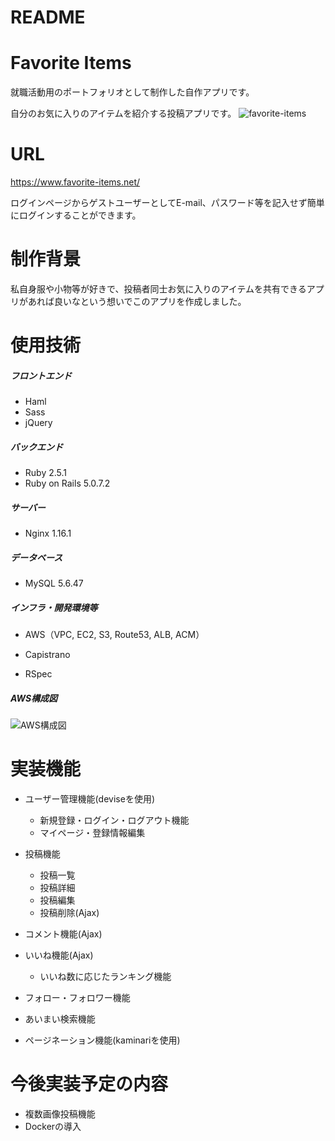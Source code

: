 # README

# Favorite Items

就職活動用のポートフォリオとして制作した自作アプリです。

自分のお気に入りのアイテムを紹介する投稿アプリです。
![favorite-items](https://user-images.githubusercontent.com/57096841/81496794-3ad67f00-92f5-11ea-841b-67da7fcbc90d.jpg)



# URL

https://www.favorite-items.net/

ログインページからゲストユーザーとしてE-mail、パスワード等を記入せず簡単にログインすることができます。


# 制作背景

私自身服や小物等が好きで、投稿者同士お気に入りのアイテムを共有できるアプリがあれば良いなという想いでこのアプリを作成しました。


# 使用技術

##### フロントエンド

- Haml
- Sass
- jQuery 

##### バックエンド

- Ruby 2.5.1
- Ruby on Rails 5.0.7.2

##### サーバー

- Nginx 1.16.1

##### データベース

- MySQL 5.6.47

##### インフラ・開発環境等

- AWS（VPC, EC2, S3, Route53, ALB, ACM）

- Capistrano

- RSpec


##### AWS構成図
![AWS構成図](https://user-images.githubusercontent.com/57096841/81496540-4cb72280-92f3-11ea-83d9-752b1d7124fa.png)


# 実装機能

- ユーザー管理機能(deviseを使用)
  - 新規登録・ログイン・ログアウト機能
  - マイページ・登録情報編集
- 投稿機能
  - 投稿一覧
  - 投稿詳細
  - 投稿編集
  - 投稿削除(Ajax)

- コメント機能(Ajax)
- いいね機能(Ajax)
  - いいね数に応じたランキング機能
- フォロー・フォロワー機能
- あいまい検索機能
- ページネーション機能(kaminariを使用)


# 今後実装予定の内容

- 複数画像投稿機能
- Dockerの導入